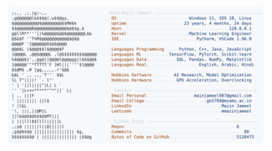 <picture>
  <source srcset="https://raw.githubusercontent.com/mmazinjameel/mmazinjameel/main/dark_mode.svg?v=1743278985" media="(prefers-color-scheme: dark)">
  <img src="https://raw.githubusercontent.com/mmazinjameel/mmazinjameel/main/light_mode.svg?v=1743278985">
</picture>
